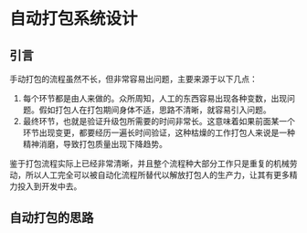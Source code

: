# 自动打包系统设计

## 引言
手动打包的流程虽然不长，但非常容易出问题，主要来源于以下几点：
1. 每个环节都是由人来做的。众所周知，人工的东西容易出现各种变数，出现问题。假如打包人在打包期间身体不适，思路不清晰，就容易引入问题。
2. 最终环节，也就是验证升级包所需要的时间非常长。这意味着如果前面某一个环节出现变更，都要经历一遍长时间验证，这种枯燥的工作打包人来说是一种精神消磨，导致打包质量出现下降趋势。

鉴于打包流程实际上已经非常清晰，并且整个流程种大部分工作只是重复的机械劳动，所以人工完全可以被自动化流程所替代以解放打包人的生产力，让其有更多精力投入到开发中去。

## 自动打包的思路

